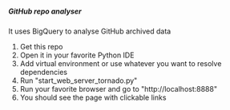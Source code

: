 ##### GitHub repo analyser

It uses BigQuery to analyse GitHub archived data

1. Get this repo
1. Open it in your favorite Python IDE
1. Add virtual environment or use whatever you want to resolve dependencies
1. Run "start_web_server_tornado.py"
1. Run your favorite browser and go to "http://localhost:8888"
1. You should see the page with clickable links
